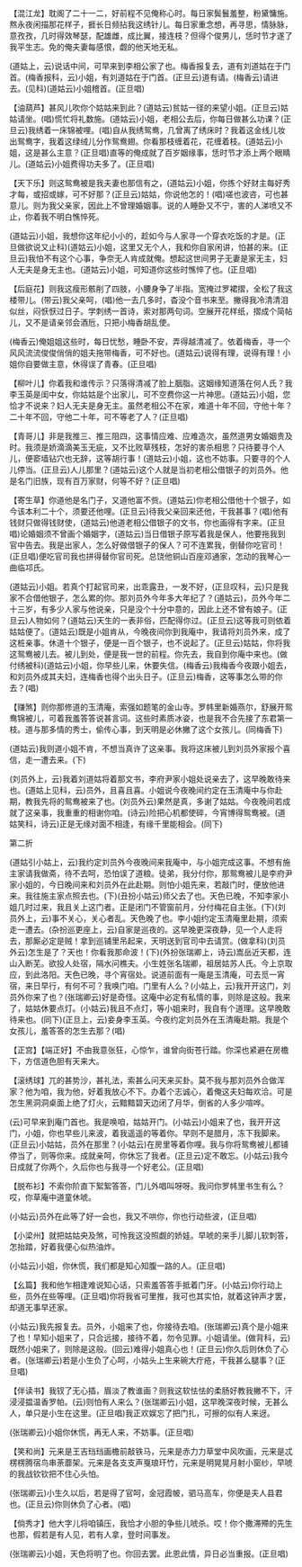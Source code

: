 <!-- { "loadSidebar": true } -->
【混江龙】耽阁了二十一二，好前程不见俺称心时。每日家鬓鬟羞整，粉黛慵施。熬永夜闲描那花样子，捱长日频拈我这绣针儿。每日家重念想，再寻思，情脉脉，意孜孜，几时得效琴瑟，配雄雌，成比翼，接连枝？但得个俊男儿，恁时节才遂了我平生志。免的俺夫妻每感恨，觑的他天地无私。

(道姑上，云)说话中间，可早来到李相公家了也。梅香报复去，道有刘道姑在于门首。(梅香报科，云)小姐，有刘道姑在于门首。(正旦云)道有请。(梅香云)请进去。(见科)(道姑云)小姐稽首。(正旦唱)

【油葫芦】甚风儿吹你个姑姑来到此？(道姑云)贫姑一径的来望小姐。(正旦云)姑姑请坐。(唱)慌忙将礼数施。(道姑云)小姐，老相公去后，你每日做甚么功课？(正旦云)我绣着一床锦被哩。(唱)自从我绣鸳鸯，几曾离了绣床时？我着这金线儿妆出鸳鸯字，我着这绿绒儿分作鸳鸯翅。你看那枝缠着花，花缠着枝。(道姑云)小姐，这是甚么主意？(正旦唱)直等的俺成就了百岁姻缘事，恁时节才添上两个眼睛儿。(道姑云)小姐费得功夫多了。(正旦唱)

【天下乐】则这鸳鸯被是我夫妻也那信有之，(道姑云)小姐，你拣个好财主每好秀才每，或招或嫁，可不好那？(正旦云)姑姑，你说他怎的！(唱)嗟也波咨，可也甚意儿。则为我父亲家，因此上不曾理婚姻事。说的人睡卧又不宁，害的人涕喷又不止，你着我不明白憔悴死。

(道姑云)小姐，我想你这年纪小小的，趁如今与人家寻一个穿衣吃饭的才是。(正旦做欲说又止科)(道姑云)小姐，这里又无个人，我和你自家闲讲，怕甚的来。(正旦云)我怕不有这个心事，争奈无人肯成就俺。想起这世间男子无妻是家无主，妇人无夫是身无主也。(道姑云)小姐，可知道你这些时憔悴了也。(正旦唱)

【后庭花】则我这瘦形骸削了四肢，小腰身争了半指。宽掩过罗裙摺，全松了我这楼带儿。(带云)我父亲呵，(唱)他一去几多时，杳没个音书来至。撇得我冷清清泪似丝，闷恹恹过日子。学刺绣一首诗，索对那两句词。空展开花样纸，摺成个简帖儿，又不是请亲邻会酒卮，只把小梅香胡乱使。

(梅香云)俺姐姐这些时，每日忧愁，睡卧不安，弄得越清减了。依着梅香，寻一个风风流流俊俊俏俏的姐夫拖带梅香，可不好也。(道姑云)说得有理，说得有理！小姐你自要做主意，休得误了青春。(正旦唱)

【柳叶儿】你着我和谁传示？只落得清减了脸上胭脂。这姻缘知道落在何人氏？我李玉英是闺中女，你姑姑是个出家儿，可不空费你这一片神思。(道姑云)小姐，您恰才不说来？妇人无夫是身无主。虽然老相公不在家，难道十年不回，守他十年？二十年不回，守他二十年，可不等老了人？(正旦唱)

【青哥儿】非是我推三、推三阻四，这事情应难、应难造次，虽然道男女婚姻贵及时。我须是娇滴滴美玉无疵，又不比败草残枝，怎好的害杀相思？只待要寻个人儿，便窬墙钻穴也无辞，这等胡行事！(道姑云)小姐，这也不妨事。只要寻的个人儿停当。(正旦云)人儿那里？(道姑云)这个人就是当初老相公借银子的刘员外。他是名门旧族，现有百万家财，何等不好？(正旦唱)

【寄生草】你道他是名门子，又道他富不赀。(道姑云)你老相公借他十个银子，如今该本利二十个，须要还他哩。(正旦云)待我父亲回来还他，干我甚事？(唱)他有钱财只做得钱财使，(道姑云)他道老相公借银子的文书，你也画得有字来。(正旦唱)论婚姻须不曾画个婚姻字，(道姑云)当日借银子原写着我是保人，他要拖我到官中告去。我是出家人，怎么好做借银子的保人？可不连累我，倒替你吃官司！(正旦唱)便吃官司我也拼得替你官司死。总饶他铜山百座邓通家，怎动的我琴心一曲临邛氏。

(道姑云)小姐。若真个打起官司来，出乖露丑，一发不好，(正旦叹科，云)只是我家不合借他银子，怎么累的你。那刘员外今年多大年纪了？(道姑云)，员外今年二十三岁，有多少人家与他说亲，只是没个十分中意的，因此上还不曾有娘子。(正旦云)人物如何？(道姑云)天生的一表非俗，匹配得你过。(正旦云)这等我可则依着姑姑便了。(道姑云)既是小姐肯从，今晚夜间你到我庵中，我请将刘员外来，成了这桩亲事。休道十个银子，便是一百个银子，也不说起了。(正旦云)姑姑，你将我这鸳鸯被儿去。被儿到处，便是我一世的前程。你先去，我自到你庵中来也。(做付绣被科)(道姑云)小姐，你早些儿来，休要失信。(梅香云)我梅香今夜跟小姐去，和刘员外成其夫妇，连梅香也得个出头日子。(正旦云)梅香，这等事怎么带的你去？(唱)

【赚煞】则你那修道的玉清庵，索强如题笔的金山寺。罗帏里新婚燕尔，舒展开鸳鸯锦被儿，可着我羞答答说甚言词。这些时素质冰姿，也是我不合先接了东君第一枝。道与那多情的秀士，偷传心事，到天明是必休撇了这个女孩儿。(同梅香下)

(道姑云)我则道小姐不肯，不想当真许了这亲事。我将这床被儿到刘员外家报个喜信，走一遭去来。(下)

(刘员外上，云)我着刘道姑将着那文书，李府尹家小姐处说亲去了，这早晚敢待来也。(道姑上见科，云)员外，且喜且喜。小姐说今夜晚间约定在玉清庵中与你赴期，教我先将的鸳鸯被来了也。(刘员外云)果然是真，多谢了姑姑。今夜晚间若成就了这亲事，我重重的相谢你咱。(诗云)险把心机都使碎，今宵博得鸳鸯被。(道姑笑科，诗云)正是无缘对面不相逢，有缘千里能相会。(同下)


第二折

(道姑引小姑上，云)我约定刘员外今夜晚间来我庵中，与小姐完成这事。不想有施主家请我做斋，待不去呵，恐怕误了道粮。徒弟，我分付你，那鸳鸯被儿是李府尹家小姐的，今日晚间来和刘员外在此赴期。则怕小姐先来，若敲门时，便放他进来。我往施主家点照去也。(下)(丑扮小姑云)师父去了也。天色已晚，不知李家小姐几时过来，我且关上这门者。正是闭门不管窗前月，分付梅花自主张。(下)(刘员外上，云)事不关心，关心者乱。天色晚了也。李小姐约定玉清庵里赴期，须索走一遭去。(杂扮巡更座上，云)自家是巡夜的。这早晚更深夜静，见一个人走将去，那厮必定是贼！拿到巡铺里吊起来，天明送到官司中去请赏。(做拿科)(刘员外云)怎生是了？天也！你看我那命波！(下)(外扮张瑞卿上，诗云)嵩岳近天都，连山入断芜。欲投人处宿，隔水问樵夫。小生姓张名瑞卿，祖居姑苏人氏。今上京取应，到此洛阳。天色已晚，寻个宵宿处。说道前面有一庵是玉清庵，可去觅一宵宿，来日早行，有何不可？我唤门咱。门里有人么？(小姑上，云)我开开这门，刘员外你来了也？(张瑞卿云)好是奇怪。这庵中必定有私情的事，则除是这般。我来了，姑姑休要点灯。(小姑云)我且不点灯，等小姐来时，我自有个道理。这早晚敢待来也。(同下)(正旦上，云)妾身李玉英。今夜约定刘员外在玉清庵赴期。我是个女孩儿，羞答答的怎生去那？(唱)

【正宫】【端正好】不由我意张狂，心惊乍，谁曾向街苍行踏。你深也紧避在房檐下，方信道色胆有天来大。

【滚绣球】兀的甚势沙，甚礼法，索甚么问天来买卦。莫不我与那刘员外合做浑家？他为咱，我为他，好着我放心不下。办着个志诚心，着俺这夫妇每欢洽。可是怎生黑洞洞桌面上绝了灯火，云黯黯碧天边闭了月华，倒省的人多少喧哗。

(云)可早来到庵门首也。我是唤咱，姑姑开门。(小姑云)小姐来了也，我开开这门，小姐，你也早些儿来波，着我遥遥的等着你。早则不是腊月，冻下我脚来。(正旦云)小姑姑，员外在那里？(小姑云)在房里等着你哩。我与你将鸳鸯被儿都铺停当了，则等你来。成就亲呵，你休忘了我者。(正旦云)定不敢忘。(小姑云)我今日成就了你两个，久后你也与我寻一个好老公。(正旦唱)

【脱布衫】不索你阶直下絮絮答答，门儿外唱叫呀呀。我问你罗帏里书生有么？哎，你草庵中道童休唬。

(小姑云)员外在此等了好一会也，我又不哄你，你也行动些波，(正旦唱)

【小梁州】就把姑姑央及煞，可怜我这没照觑的娇娃。早唬的来手儿脚儿软刺答，怎抬踏，好着我便心似热油炸。

(小姑云)小姐，你休慌，我们都是知心知腹一路的人。(正旦唱)

【幺篇】我和他乍相逢难说知心话，只索羞答答手抵着门牙。(小姑云)你行动上些，员外在些等哩。(正旦唱)你将我省可里推，我可也其实怕，就着这钟声才罢，却道无事早还家。

(小姑云)我先报复去。员外，小姐来了也，你接待去咱。(张瑞卿云)真个是小姐来了也！早知小姐来了，只合远接，接待不着，勿令见罪。小姐请坐。(做背科，云)既然小姐来了，则除是这般。(回云)难得小姐真心也！(正旦云)你久后则休负了心者。(张瑞卿云)若是小生负了心呵，小姑头上生来碗大疔疮，干我甚么腿事？(正旦唱)

【伴读书】我钗了无心插，眉淡了教谁画？则我这软怯怯的柔肠好教我撇不下，汗浸浸揾温香罗帕。(云)则怕有人来么？(张瑞卿云)小姐，这早晚深夜时候，无甚么人，单只是小生在这里。(正旦唱)我正欢娱忘了把门扎，可擦的似有人来迓。

(张瑞卿云)小姐你休慌，再无人来，不妨事。(正旦唱)

【笑和尚】元来是王吉珰珰画檐前敲铁马，元来是赤力力草堂中风吹画，元来是忒楞楞腾宿鸟串荼蘼架。元来是各支支声戛琅玕竹，元来是明晃晃月射小窗纱，早唬的我战钦钦把不住心头怕。

(张瑞卿云)小生久以后，若是得了官呵，金冠霞帔，驷马高车，你便是夫人县君也。(正旦云)你则休负了心者。(唱)

【倘秀才】他大字儿将咱镇压，我恰才小胆的争些儿唬杀。哎！你个撒滞殢的先生也那，假若是有人见，若有人拿，登时间事发。

(张瑞卿云)小姐，天色将明了也。你回去罢。此恩此情，异日必当重报。(正旦唱)

